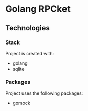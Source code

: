 # Golang RPCket

## Technologies

### Stack
Project is created with: 
* golang
* sqlite

### Packages
Project uses the following packages: 
* gomock